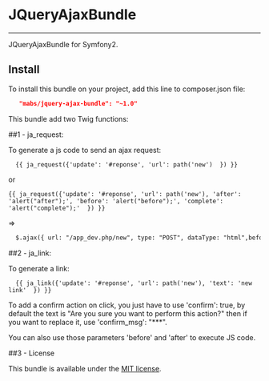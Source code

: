 # JQueryAjaxBundle
------------------





JQueryAjaxBundle for Symfony2.

## Install
To install this bundle on your project, add this line to composer.json file:

```json
   "mabs/jquery-ajax-bundle": "~1.0"
```

This bundle add two Twig functions:


##1 - ja_request:


  To generate a js code to send an ajax request:
  
```twig
  {{ ja_request({'update': '#reponse', 'url': path('new')  }) }}
```
  
  or
  
```twig
{{ ja_request({'update': '#reponse', 'url': path('new'), 'after': 'alert("after");', 'before': 'alert("before");', 'complete': 'alert("complete");'  }) }}
```
  
  =>
```html
  $.ajax({ url: "/app_dev.php/new", type: "POST", dataType: "html",beforeSend: function(){alert("before");},success: function( data ){$( "#reponse" ).html(data);alert("after");}});
```

##2 - ja_link:



  To generate a link:
  
```twig  
  {{ ja_link({'update': '#reponse', 'url': path('new'), 'text': 'new link'  }) }}
```

  To add a confirm action on click, you just have to use 'confirm': true, by default the text is "Are you sure you want to perform this action?"
  then if you want to replace it, use 'confirm_msg': "***".

  You can also use those parameters 'before' and 'after' to execute JS code.


##3 - License

  This bundle is available under the [MIT license](LICENSE).
 
